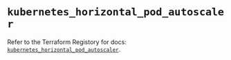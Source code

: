 # `kubernetes_horizontal_pod_autoscaler`

Refer to the Terraform Registory for docs: [`kubernetes_horizontal_pod_autoscaler`](https://registry.terraform.io/providers/hashicorp/kubernetes/2.21.0/docs/resources/horizontal_pod_autoscaler).
